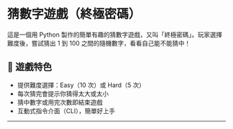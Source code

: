 # 猜數字遊戲（終極密碼）

這是一個用 Python 製作的簡單有趣的猜數字遊戲，又叫「終極密碼」。玩家選擇難度後，嘗試猜出 1 到 100 之間的隨機數字，看看自己能不能猜中！

## 📌 遊戲特色

- 提供難度選擇：Easy（10 次）或 Hard（5 次）
- 每次猜完會提示你猜得太大或太小
- 猜中數字或用完次數即結束遊戲
- 互動式指令介面（CLI），簡單好上手

---
